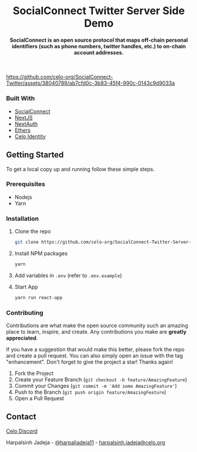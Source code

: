 <h1 align="center">SocialConnect Twitter Server Side Demo</h1>

<h4 align="center">SocialConnect is an open source protocol that maps off-chain personal identifiers (such as phone numbers, twitter handles, etc.) to on-chain account addresses.</h4>

<br>

https://github.com/celo-org/SocialConnect-Twitter/assets/38040789/ab7cfd0c-3b83-45f4-990c-0143c9d9033a

### Built With

-   [SocialConnect](https://github.com/celo-org/SocialConnect)
-   [NextJS](https://nextjs.org/)
-   [NextAuth](https://next-auth.js.org/)
-   [Ethers](https://docs.ethers.org/v5/)
-   [Celo Identity](https://www.npmjs.com/package/@celo/identity)

## Getting Started

To get a local copy up and running follow these simple steps.

### Prerequisites

-   Nodejs
-   Yarn

### Installation

1. Clone the repo

    ```sh
    git clone https://github.com/celo-org/SocialConnect-Twitter-Server-Side.git
    ```

2. Install NPM packages

    ```sh
    yarn
    ```

3. Add variables in `.env` (refer to `.env.example`)

4. Start App

    ```sh
    yarn run react-app
    ```

### Contributing

Contributions are what make the open source community such an amazing place to learn, inspire, and create. Any contributions you make are **greatly appreciated**.

If you have a suggestion that would make this better, please fork the repo and create a pull request. You can also simply open an issue with the tag "enhancement".
Don't forget to give the project a star! Thanks again!

1. Fork the Project
2. Create your Feature Branch (`git checkout -b feature/AmazingFeature`)
3. Commit your Changes (`git commit -m 'Add some AmazingFeature'`)
4. Push to the Branch (`git push origin feature/AmazingFeature`)
5. Open a Pull Request

## Contact

[Celo Discord](https://discord.com/invite/6yWMkgM)

Harpalsinh Jadeja - [@harpaljadeja11](https://twitter.com/harpaljadeja11) - harpalsinh.jadeja@celo.org
